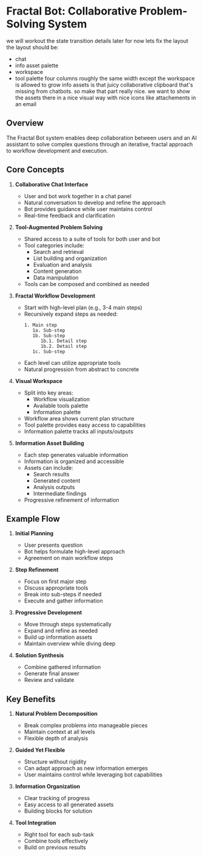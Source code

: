 # Fractal Bot: Collaborative Problem-Solving System

we will workout the state transition details later
for now lets fix the layout
the layout should be:
- chat
- info asset palette
- workspace
- tool palette
four columns roughly the same width except the workspace is allowed to grow
info assets is that juicy collaborative clipboard that's missing from chatbots. so make that part really nice. we want to show the assets there in a nice visual way with nice icons like attachements in an email

## Overview

The Fractal Bot system enables deep collaboration between users and an AI assistant to solve complex questions through an iterative, fractal approach to workflow development and execution.

## Core Concepts

1. **Collaborative Chat Interface**
   - User and bot work together in a chat panel
   - Natural conversation to develop and refine the approach
   - Bot provides guidance while user maintains control
   - Real-time feedback and clarification

2. **Tool-Augmented Problem Solving**
   - Shared access to a suite of tools for both user and bot
   - Tool categories include:
     - Search and retrieval
     - List building and organization
     - Evaluation and analysis
     - Content generation
     - Data manipulation
   - Tools can be composed and combined as needed

3. **Fractal Workflow Development**
   - Start with high-level plan (e.g., 3-4 main steps)
   - Recursively expand steps as needed:
     ```
     1. Main step
        1a. Sub-step
        1b. Sub-step
           1b.1. Detail step
           1b.2. Detail step
        1c. Sub-step
     ```
   - Each level can utilize appropriate tools
   - Natural progression from abstract to concrete

4. **Visual Workspace**
   - Split into key areas:
     - Workflow visualization
     - Available tools palette
     - Information palette
   - Workflow area shows current plan structure
   - Tool palette provides easy access to capabilities
   - Information palette tracks all inputs/outputs

5. **Information Asset Building**
   - Each step generates valuable information
   - Information is organized and accessible
   - Assets can include:
     - Search results
     - Generated content
     - Analysis outputs
     - Intermediate findings
   - Progressive refinement of information

## Example Flow

1. **Initial Planning**
   - User presents question
   - Bot helps formulate high-level approach
   - Agreement on main workflow steps

2. **Step Refinement**
   - Focus on first major step
   - Discuss appropriate tools
   - Break into sub-steps if needed
   - Execute and gather information

3. **Progressive Development**
   - Move through steps systematically
   - Expand and refine as needed
   - Build up information assets
   - Maintain overview while diving deep

4. **Solution Synthesis**
   - Combine gathered information
   - Generate final answer
   - Review and validate

## Key Benefits

1. **Natural Problem Decomposition**
   - Break complex problems into manageable pieces
   - Maintain context at all levels
   - Flexible depth of analysis

2. **Guided Yet Flexible**
   - Structure without rigidity
   - Can adapt approach as new information emerges
   - User maintains control while leveraging bot capabilities

3. **Information Organization**
   - Clear tracking of progress
   - Easy access to all generated assets
   - Building blocks for solution

4. **Tool Integration**
   - Right tool for each sub-task
   - Combine tools effectively
   - Build on previous results
